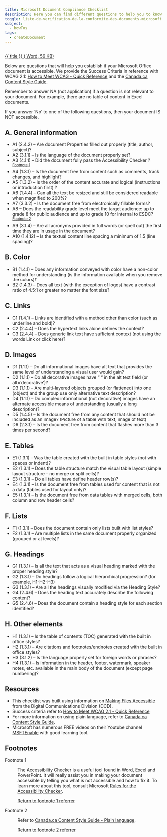 ```yaml
---
title: Microsoft Document Compliance Checklist
description: Here you can find different questions to help you to know if your Word document is accessible or not.
toggle: liste-de-verification-de-la-conformite-des-documents-microsoft
subject:
  - howTos
tags:
  - createDocument
---
```


<div class="row">
<div class="col-sm-6">
<a class="gc-dwnld-lnk" href="{{ rootPath }}docs/MSDocument_COMPLIANCE_CHECKLIST.docx" download="{{ title | stripTagsSlugify }}">
<div class="well gc-dwnld">
<div class="row">
<div class="col-xs-4">
<p><img class="img-responsive thumbnail gc-dwnld-img" src="{{ rootPath }}img/doc.png" alt="" /></p>
</div>
<div class="col-xs-8">
<p class="gc-dwnld-txt">
<span>{{ title }}</span>
<span class="gc-dwnld-info">(<i class="fas fa-file-word mrg-rght-sm" aria-hidden="true"></i> <abbr title="Microsoft Word Document">Word</abbr>, 56 <abbr title="KiloByte">KB</abbr>)</span>
</p>
</div>
</div>
</div>
</a>
</div>
</div>

Below are questions that will help you establish if your Microsoft Office document is accessible. We provide the Success Criteria in reference with WCAG 2.1: [How to Meet WCAG - Quick Reference](http://www.w3.org/WAI/WCAG21/quickref/) and the [Canada.ca Content Style Guide](https://www.canada.ca/en/treasury-board-secretariat/services/government-communications/canada-content-style-guide.html).

Remember to answer NA (not application) if a question is not relevant to your document. For example, there are no table of content in Excel documents.

If you answer ‘No’ to one of the following questions, then your document IS NOT accessible.

## A. General information

<ul class="list-unstyled mrgn-tp-lg mrgn-lft-lg">
    <li class="mrgn-bttm-md"><span class="far fa-square mrgn-rght-md" aria-hidden="true"></span>A1 (2.4.2) &ndash; Are document Properties filled out properly (title, author, subject)?</li>
    <li class="mrgn-bttm-md"><span class="far fa-square mrgn-rght-md" aria-hidden="true"></span>A2 (3.1.1) &ndash; Is the language of the document properly set?</li>
    <li class="mrgn-bttm-md"><span class="far fa-square mrgn-rght-md" aria-hidden="true"></span>A3 (4.1.1) &ndash; Did the document fully pass the Accessibility Checker ?<sup id="fn1-rf"><a class="fn-lnk" href="#fn1"><span class="wb-inv">Footnote </span>1</a></sup></li>
    <li class="mrgn-bttm-md"><span class="far fa-square mrgn-rght-md" aria-hidden="true"></span>A4 (1.3.1) &ndash; Is the document free from content such as comments, track changes, and highlight?</li> <li class="mrgn-bttm-md"><span class="far fa-square mrgn-rght-md" aria-hidden="true"></span>A5     (1.3.2) &ndash; Is the order of the content accurate and logical (instructions or introduction first) ?</li>
    <li class="mrgn-bttm-md"><span class="far fa-square mrgn-rght-md" aria-hidden="true"></span>A6 (1.4.4) &ndash; Can all the text be resized and still be considered readable when magnified to 200%?</li>
    <li class="mrgn-bttm-md"><span class="far fa-square mrgn-rght-md" aria-hidden="true"></span>A7 (3.3.2) &ndash; Is the document free from electronically fillable forms?</li>
    <li class="mrgn-bttm-md"><span class="far fa-square mrgn-rght-md" aria-hidden="true"></span>A8 &ndash; Does the readability grade level meet the target audience: up to grade 8 for public audience and up to grade 10 for internal to ESDC?  <sup id="fn2-rf"><a class="fn-lnk" href="#fn2"><span class="wb-inv">Footnote </span>2</a></sup></li>
    <li class="mrgn-bttm-md"><span class="far fa-square mrgn-rght-md" aria-hidden="true"></span>A9 (3.1.4) &ndash; Are all acronyms provided in full words (or spell out) the first time they are in usage in the document?</li>
    <li class="mrgn-bttm-md"><span class="far fa-square mrgn-rght-md" aria-hidden="true"></span>A10 (1.4.12) &ndash; Is the textual content line spacing a minimum of 1.5 (line spacing)?</li>
</ul>

## B. Color

<ul class="list-unstyled mrgn-tp-lg mrgn-lft-lg">
    <li class="mrgn-bttm-md"><span class="far fa-square mrgn-rght-md" aria-hidden="true"></span> B1 (1.4.1) &ndash; Does any information conveyed with color have a non-color method for understanding (is the information available when you remove the colors)?</li>
    <li class="mrgn-bttm-md"><span class="far fa-square mrgn-rght-md" aria-hidden="true"></span> B2 (1.4.3) &ndash; Does all text (with the exception of logos) have a contrast ratio of 4.5:1 or greater no matter the font size?</li>
</ul>

## C. Links

<ul class="list-unstyled mrgn-tp-lg mrgn-lft-lg">
    <li class="mrgn-bttm-md"><span class="far fa-square mrgn-rght-md" aria-hidden="true"></span>C1 (1.4.1) &ndash; Links are identified with a method other than color (such as underline and bold)?</li>
    <li class="mrgn-bttm-md"><span class="far fa-square mrgn-rght-md" aria-hidden="true"></span>C2 (2.4.4) &ndash; Does the hypertext links alone defines the context? </li>
    <li class="mrgn-bttm-md"><span class="far fa-square mrgn-rght-md" aria-hidden="true"></span>C3 (2.4.4) &ndash; Does generic link text have sufficient context (not using the words Link or click here)?</li>
</ul>

## D. Images

<ul class="list-unstyled mrgn-tp-lg mrgn-lft-lg">
    <li class="mrgn-bttm-md"><span class="far fa-square mrgn-rght-md" aria-hidden="true"></span>D1 (1.1.1) &ndash; Do all informational images have alt text that provides the same level of understanding a visual user would gain?</li>
    <li class="mrgn-bttm-md"><span class="far fa-square mrgn-rght-md" aria-hidden="true"></span>D2 (1.1.1) &ndash; Do all decorative images have “ “ in the alt text field (or alt=’decorative’)?</li>
    <li class="mrgn-bttm-md"><span class="far fa-square mrgn-rght-md" aria-hidden="true"></span>D3 (1.1.1) &ndash; Are multi-layered objects grouped (or flattened) into one (object) and the group use only alternative text description?</li>
    <li class="mrgn-bttm-md"><span class="far fa-square mrgn-rght-md" aria-hidden="true"></span>D4 (1.1.1) &ndash; Do complex informational (not decorative) images have an alternate accessible means of understanding (usually a long description)?</li>
    <li class="mrgn-bttm-md"><span class="far fa-square mrgn-rght-md" aria-hidden="true"></span>D5 (1.4.5) &ndash; Is the document free from any content that should not be included as an image? (Picture of a table with text, image of text)</li>
    <li class="mrgn-bttm-md"><span class="far fa-square mrgn-rght-md" aria-hidden="true"></span>D6 (2.3.1) &ndash; Is the document free from content that flashes more than 3 times per second?</li>
</ul>

## E. Tables

<ul class="list-unstyled mrgn-tp-lg mrgn-lft-lg">
    <li class="mrgn-bttm-md"><span class="far fa-square mrgn-rght-md" aria-hidden="true"></span>E1 (1.3.1) &ndash; Was the table created with the built in table styles (not with spaces or indent)?</li>
    <li class="mrgn-bttm-md"><span class="far fa-square mrgn-rght-md" aria-hidden="true"></span>E2 (1.3.1) &ndash; Does the table structure match the visual table layout (simple layout structure – no merge or split cells)?</li>
    <li class="mrgn-bttm-md"><span class="far fa-square mrgn-rght-md" aria-hidden="true"></span>E3 (1.3.1) &ndash; Do all tables have define header row(s)?</li>
    <li class="mrgn-bttm-md"><span class="far fa-square mrgn-rght-md" aria-hidden="true"></span>E4 (1.3.1) &ndash; Is the document free from tables used for content that is not a data (tables used for layout only)?</li>
    <li class="mrgn-bttm-md"><span class="far fa-square mrgn-rght-md" aria-hidden="true"></span>E5 (1.3.1) &ndash; Is the document free from data tables with merged cells, both column and row header cells?</li>
</ul>

## F. Lists

<ul class="list-unstyled mrgn-tp-lg mrgn-lft-lg">
    <li class="mrgn-bttm-md"><span class="far fa-square mrgn-rght-md" aria-hidden="true"></span>F1 (1.3.1) &ndash; Does the document contain only lists built with list styles?</li>
    <li class="mrgn-bttm-md"><span class="far fa-square mrgn-rght-md" aria-hidden="true"></span>F2 (1.3.1) &ndash; Are multiple lists in the same document properly organized (grouped or at levels)?</li>
</ul>

## G. Headings

<ul class="list-unstyled mrgn-tp-lg mrgn-lft-lg">
    <li class="mrgn-bttm-md"><span class="far fa-square mrgn-rght-md" aria-hidden="true"></span>G1 (1.3.1) &ndash; Is all the text that acts as a visual heading marked with the proper heading style?</li>
    <li class="mrgn-bttm-md"><span class="far fa-square mrgn-rght-md" aria-hidden="true"></span>G2 (1.3.1) &ndash; Do headings follow a logical hierarchical progression? (for example, H1-H2-H3)</li>
    <li class="mrgn-bttm-md"><span class="far fa-square mrgn-rght-md" aria-hidden="true"></span>G3 (1.3.1) &ndash; Are all the headings visually modified via the Heading Style?</li>
    <li class="mrgn-bttm-md"><span class="far fa-square mrgn-rght-md" aria-hidden="true"></span>G4 (2.4.6) &ndash; Does the heading text accurately describe the following content?</li>
    <li class="mrgn-bttm-md"><span class="far fa-square mrgn-rght-md" aria-hidden="true"></span>G5 (2.4.6) &ndash; Does the document contain a heading style for each section identified?</li>
</ul>

## H. Other elements

<ul class="list-unstyled mrgn-tp-lg mrgn-lft-lg">
    <li class="mrgn-bttm-md"><span class="far fa-square mrgn-rght-md" aria-hidden="true"></span>H1 (1.3.1) &ndash; Is the table of contents (TOC) generated with the built in office styles? </li>
    <li class="mrgn-bttm-md"><span class="far fa-square mrgn-rght-md" aria-hidden="true"></span>H2 (1.3.1) &ndash; Are citations and footnotes/endnotes created with the built in office styles?</li>
    <li class="mrgn-bttm-md"><span class="far fa-square mrgn-rght-md" aria-hidden="true"></span>H3 (3.1.2) &ndash; Is the language properly set for foreign words or phrases?</li>
    <li class="mrgn-bttm-md"><span class="far fa-square mrgn-rght-md" aria-hidden="true"></span>H4 (1.3.1) &ndash; Is information in the header, footer, watermark, speaker notes, etc. available in the main body of the document (except page numbering)?</li>
</ul>

## Resources

- This checklist was built using information on [Making Files Accessible](https://www.hhs.gov/web/section-508/accessibility-checklists/index.html) from the Digital Communications Division (DCD).
- Success criteria refer to [How to Meet WCAG 2.1 - Quick Reference](http://www.w3.org/WAI/WCAG21/quickref/)
- For more information on using plain language, refer to [Canada.ca Content Style Guide](https://www.canada.ca/en/treasury-board-secretariat/services/government-communications/canada-content-style-guide.html).
- Microsoft has numerous FREE videos on their Youtube channel [MSFTEnable](https://www.youtube.com/user/MSFTEnable) with good learning tool.

<aside class="wb-fnote" role="note">
    <h2 id="fn">Footnotes</h2>
    <dl>
        <dt>Footnote 1</dt>
        <dd id="fn1">
            <p>The Accessibility Checker is a useful tool found in Word, Excel and PowerPoint. It will really assist you in making your document accessible by telling you what is not accessible and how to fix it. To learn more about this tool, consult Microsoft <a href="https://support.office.com/en-en/article/r%C3%A8gles-pour-le-v%C3%A9rificateur-d-accessibilit%C3%A9-651e08f2-0fc3-4e10-aaca-74b4a67101c1">Rules  for the Accessibility Checker</a>.</p>
            <p class="fn-rtn"><a href="#fn1-rf"><span class="wb-inv">Return to footnote </span>1<span class="wb-inv"> referrer</span></a></p>
        </dd>
        <dt>Footnote 2</dt>
        <dd id="fn2">
            <p>Refer to <a href="https://www.canada.ca/en/treasury-board-secretariat/services/government-communications/canada-content-style-guide.html#toc6">Canada.ca Content Style Guide - Plain language</a>.</p>
            <p class="fn-rtn"><a href="#fn2-rf"><span class="wb-inv">Return to footnote </span>2<span class="wb-inv"> referrer</span></a></p>
        </dd>
    </dl>
</aside>
